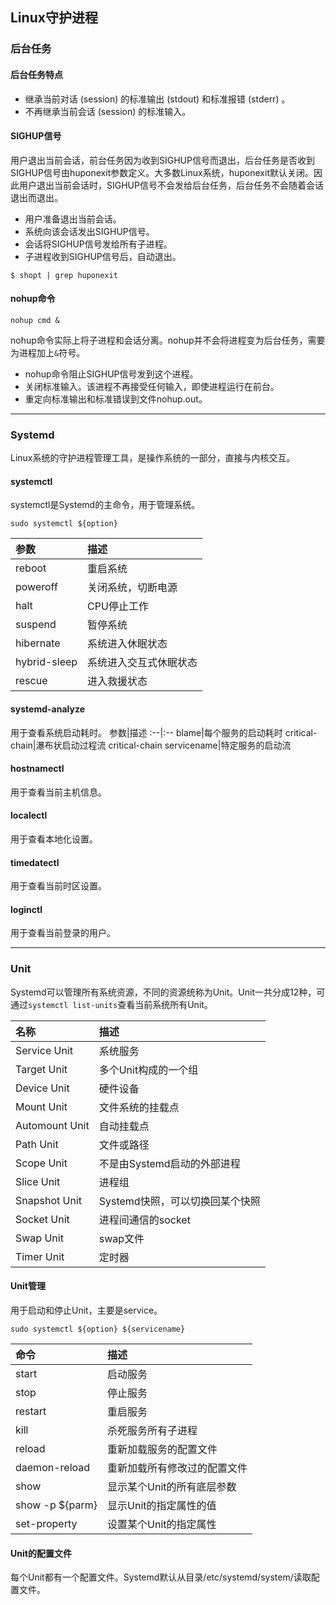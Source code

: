 ## Linux守护进程

### 后台任务
#### 后台任务特点
* 继承当前对话 (session) 的标准输出 (stdout) 和标准报错 (stderr) 。
* 不再继承当前会话 (session) 的标准输入。
#### SIGHUP信号
用户退出当前会话，前台任务因为收到SIGHUP信号而退出，后台任务是否收到SIGHUP信号由huponexit参数定义。大多数Linux系统，huponexit默认关闭。因此用户退出当前会话时，SIGHUP信号不会发给后台任务，后台任务不会随着会话退出而退出。
* 用户准备退出当前会话。
* 系统向该会话发出SIGHUP信号。
* 会话将SIGHUP信号发给所有子进程。
* 子进程收到SIGHUP信号后，自动退出。
```
$ shopt | grep huponexit
```
#### nohup命令
```
nohup cmd &
```
nohup命令实际上将子进程和会话分离。nohup并不会将进程变为后台任务，需要为进程加上`&`符号。
* nohup命令阻止SIGHUP信号发到这个进程。
* 关闭标准输入。该进程不再接受任何输入，即使进程运行在前台。
* 重定向标准输出和标准错误到文件nohup.out。
***

### Systemd
Linux系统的守护进程管理工具，是操作系统的一部分，直接与内核交互。
#### systemctl
systemctl是Systemd的主命令，用于管理系统。
```
sudo systemctl ${option}
```
参数|描述
:--|:--
reboot|重启系统
poweroff|关闭系统，切断电源
halt|CPU停止工作
suspend|暂停系统
hibernate|系统进入休眠状态
hybrid-sleep|系统进入交互式休眠状态
rescue|进入救援状态
#### systemd-analyze
用于查看系统启动耗时。
参数|描述
:--|:--
blame|每个服务的启动耗时
critical-chain|瀑布状启动过程流
critical-chain servicename|特定服务的启动流
#### hostnamectl
用于查看当前主机信息。
#### localectl
用于查看本地化设置。
#### timedatectl
用于查看当前时区设置。
#### loginctl
用于查看当前登录的用户。
***

### Unit
Systemd可以管理所有系统资源，不同的资源统称为Unit。Unit一共分成12种，可通过`systemctl list-units`查看当前系统所有Unit。

名称|描述
:--|:--
Service Unit|系统服务
Target Unit|多个Unit构成的一个组
Device Unit|硬件设备
Mount Unit|文件系统的挂载点
Automount Unit|自动挂载点
Path Unit|文件或路径
Scope Unit|不是由Systemd启动的外部进程
Slice Unit|进程组
Snapshot Unit|Systemd快照，可以切换回某个快照
Socket Unit|进程间通信的socket
Swap Unit|swap文件
Timer Unit|定时器
#### Unit管理
用于启动和停止Unit，主要是service。
```
sudo systemctl ${option} ${servicename}
```
命令|描述
:--|:--
start|启动服务
stop|停止服务
restart|重启服务
kill|杀死服务所有子进程
reload|重新加载服务的配置文件
daemon-reload|重新加载所有修改过的配置文件
show|显示某个Unit的所有底层参数
show -p ${parm}|显示Unit的指定属性的值
set-property|设置某个Unit的指定属性
#### Unit的配置文件
每个Unit都有一个配置文件。Systemd默认从目录/etc/systemd/system/读取配置文件。
